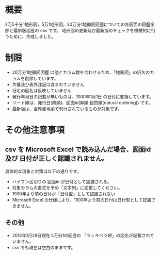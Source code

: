 # 概要
2万5千分1地形図，5万1地形図，20万分1地勢図図歴についての各図面の図歴全部と最新版図歴の csv です。
地形図の更新及び最新版のチェックを機械的に行うために、作成しました。

# 制限
* 20万分1地勢図図歴 は他とカラム数を合わせるため、「地勢図」の旧名のカラムを削除しています。
* 欠番及び表外注記は含まれていません
* 旧名の図名は反映していません
* 発行年月日の記載が無いものは、1000年1月1日 の日付に変換しています。
* ソート順は、発行日(降順)、図面id(昇順:自然順(natural ordering)) です。
* 最新版は、世界測地系で刊行されているものが対象です。

# その他注意事項
## csv を Microsoft Excel で読み込んだ場合、図面id 及び 日付が正しく認識されません。
具体的な現象と対策は以下の通りです。
* ハイフン区切りの 図面id が日付として認識される。
 * 対象カラムの書式を予め「文字列」に変更してください。
* 1900年より前の日付が「日付型」として認識されない
 * Microsoft Excel の仕様により、1900年より前の日付は日付型として認識できません。

## その他
* 2013年1月28日現在 5万分1の図歴の 「ラッキベツ岬」の図名が記載されていません。
 * csv でも現在は空白のままです。
